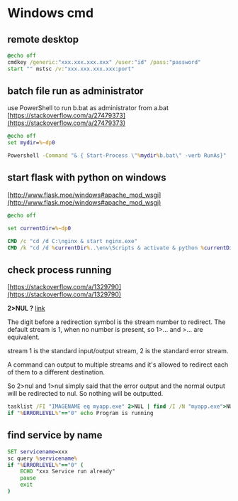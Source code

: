 # Windows cmd

## remote desktop

```cmd
@echo off
cmdkey /generic:"xxx.xxx.xxx.xxx" /user:"id" /pass:"password"
start "" mstsc /v:"xxx.xxx.xxx.xxx:port"
```

## batch file run as administrator

use PowerShell to run b.bat as administrator from a.bat 
[https://stackoverflow.com/a/27479373](https://stackoverflow.com/a/27479373)

```cmd
@echo off
set mydir=%~dp0

Powershell -Command "& { Start-Process \"%mydir%b.bat\" -verb RunAs}"
```

## start flask with python on windows
[http://www.flask.moe/windows#apache_mod_wsgi](http://www.flask.moe/windows#apache_mod_wsgi)

```cmd
@echo off

set currentDir=%~dp0

CMD /c "cd /d C:\nginx & start nginx.exe"
CMD /k "cd /d %currentDir%..\env\Scripts & activate & python %currentDir%..\src\run.tac"
```

## check process running
[https://stackoverflow.com/a/1329790](https://stackoverflow.com/a/1329790)

**2>NUL ?** [link](https://stackoverflow.com/a/19599228)

The digit before a redirection symbol is the stream number to redirect.
The default stream is 1, when no number is present, so 1>... and >... are equivalent.

stream 1 is the standard input/output stream, 2 is the standard error stream.

A command can output to multiple streams and it's allowed to redirect each of them to a different destination.

So 2>nul and 1>nul simply said that the error output and the normal output will be redirected to nul. So nothing will be outputted.

 
```cmd
tasklist /FI "IMAGENAME eq myapp.exe" 2>NUL | find /I /N "myapp.exe">NUL
if "%ERRORLEVEL%"=="0" echo Program is running
```

## find service by name

```cmd
SET servicename=xxx
sc query %servicename% 
if "%ERRORLEVEL%"=="0" (
    ECHO "xxx Service run already"
    pause
    exit
) 
```